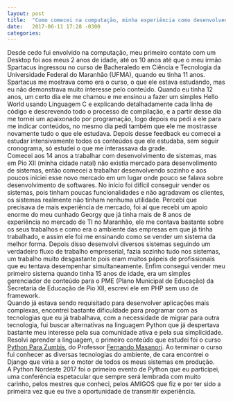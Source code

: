 ```yaml
---
layout: post
title:  "Como comecei na computação, minha experiência como desenvolvedor e apoio da Comunidade Python (Lighting Talk) - Python Nordeste 2017"
date:   2017-06-11 17:28 -0300
categories: 
---
```

Desde cedo fui envolvido na computação, meu primeiro contato com um Desktop foi aos meus 2 anos de idade, até os 10 anos até que o meu irmão Spartacus ingressou no curso de Bacheraledo em Ciência e Tecnologia da Universidade Federal do Maranhão (UFMA), quando eu tinha 11 anos. Spartacus me mostrava como era o curso, o que ele estava estudando, mas eu não demonstrava muito interesse pelo conteúdo. Quando eu tinha 12 anos, um certo dia ele me chamou e me ensinou a fazer um simples Hello World usando Linguagem C e explicando detalhadamente cada linha de código e descrevendo todo o processo de compilação, e a partir desse dia me tornei um apaixonado por programação, logo depois eu pedi a ele para me indicar conteúdos, no mesmo dia pedi também que ele me mostrasse novamente tudo o que ele estudava. Depois desse feedback eu comecei a estudar intensivamente todos os conteúdos que ele estudaba, sem seguir cronograma, só estudei o que me interassava da grade.  
Comecei aos 14 anos a trabalhar com desenvolvimento de sistemas, mas em Pio XII (minha cidade natal) não existia mercado para desenvolimento de sistemas, então comecei a trabalhar desenvolvendo sozinho e aos poucos iniciei esse novo mercado em um lugar onde pouco se falava sobre desenvolvimento de softwares. No início foi difícil conseguir vender os sistemas, pois tinham poucas funcionalidades e não agradavam os clientes, os sistemas realmente não tinham nenhuma utilidade. Percebí que precisava de mais experiência de mercado, foi aí que recebi um apoio enorme do meu cunhado Georgy que já tinha mais de 8 anos de experiência no mercado de TI no Maranhão, ele me contava bastante sobre os seus trabalhos e como era o ambiente das empresas em que já tinha trabalhado, e assim ele foi me ensinando como se vender um sistema da melhor forma. Depois disso desenvolvi diversos sistemas seguindo um verdadeiro fluxo de trabalho empreserial, fazia sozinho tudo nos sistemas, um trabalho muito desgastante pois eram muitos pápeis de profissionais que eu tentava desempenhar simultaneamente. Enfim consegui vender meu primeiro sistema quando tinha 15 anos de idade, era um simples gerenciador de conteúdo para o PME (Plano Municipal de Educação) da Secretaria de Educação de Pio XII, escrevi ele em PHP sem uso de framework.  
Quando já estava sendo requisitado para desenvolver aplicações mais complexas, encontrei bastante dificuldade para programar com as tecnologias que eu já trabalhava, com a necessidade de migrar para outra tecnologia, fui buscar alternativas na linguagem Python que já despertava bastante meu interesse pela sua comunidade ativa e pela sua simplicidade. Resolvi aprender a linguagem, o primeiro conteúdo que estudei foi o curso [Python Para Zumbis](https://www.youtube.com/channel/UCripRddD4BnaMcU833ExuwA), do Professor [Fernando Masanori](https://www.about.me/fmasanori). Ao terminar o curso fui conhecer as diversas tecnologias do ambiente, de cara encontrei o Django que viria a ser o motor de todos os meus sistemas em produção.  
A Python Nordeste 2017 foi o primeiro evento de Python que eu participei, uma conferência espetacular que sempre será lembrada com muito carinho, pelos mestres que conheci, pelos AMIGOS que fiz e por ter sido a primeira vez que eu tive a oportunidade de transmitir experiência.